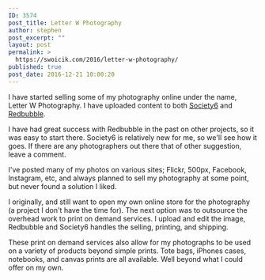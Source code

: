 ```yaml
---
ID: 3574
post_title: Letter W Photography
author: stephen
post_excerpt: ""
layout: post
permalink: >
  https://swoicik.com/2016/letter-w-photography/
published: true
post_date: 2016-12-21 10:00:20
---
```

I have started selling some of my photography online under the name, Letter W Photography. I have uploaded content to both <a href="https://society6.com/swoicik" target="_blank">Society6</a> and <a href="http://www.redbubble.com/people/letterw" target="_blank">Redbubble</a>.

I have had great success with Redbubble in the past on other projects, so it was easy to start there. Society6 is relatively new for me, so we'll see how it goes. If there are any photographers out there that of other suggestion, leave a comment.

I've posted many of my photos on various sites; Flickr, 500px, Facebook, Instagram, etc, and always planned to sell my photography at some point, but never found a solution I liked.

I originally, and still want to open my own online store for the photography (a project I don't have the time for). The next option was to outsource the overhead work to print on demand services. I upload and edit the image, Redbubble and Society6 handles the selling, printing, and shipping.

These print on demand services also allow for my photographs to be used on a variety of products beyond simple prints. Tote bags, iPhones cases, notebooks, and canvas prints are all available. Well beyond what I could offer on my own.